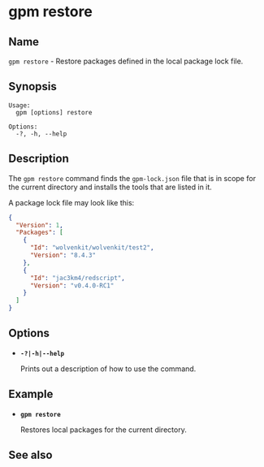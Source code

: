 # gpm restore

## Name

`gpm restore` -  Restore packages defined in the local package lock file.

## Synopsis

```gpm
Usage:
  gpm [options] restore

Options:
  -?, -h, --help
```

## Description

The `gpm restore` command finds the `gpm-lock.json` file that is in scope for the current directory and installs the tools that are listed in it.

A package lock file may look like this:

```json
{
  "Version": 1,
  "Packages": [
    {
      "Id": "wolvenkit/wolvenkit/test2",
      "Version": "8.4.3"
    },
    {
      "Id": "jac3km4/redscript",
      "Version": "v0.4.0-RC1"
    }
  ]
}
```

## Options

- **`-?|-h|--help`**
  
    Prints out a description of how to use the command.

## Example

- **`gpm restore`**

  Restores local packages for the current directory.

## See also
